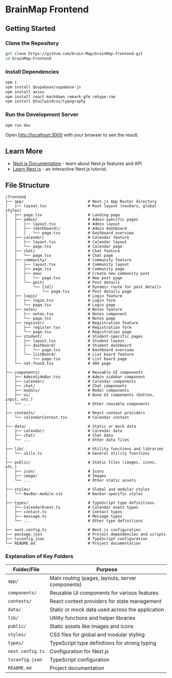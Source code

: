 # BrainMap Frontend

## Getting Started

### Clone the Repository

```bash
git clone https://github.com/brain-Map/brainMap-Frontend.git
cd brainMap-Frontend
```

### Install Dependencies

```bash
npm i
npm install @supabase/supabase-js
npm install axios
npm install react-markdown remark-gfm rehype-raw
npm install @tailwindcss/typography
```

### Run the Development Server

```bash
npm run dev
```

Open [http://localhost:3000](http://localhost:3000) with your browser to see the result.

## Learn More

- [Next.js Documentation](https://nextjs.org/docs) - learn about Next.js features and API.
- [Learn Next.js](https://nextjs.org/learn) - an interactive Next.js tutorial.

## File Structure

```
/frontend
├── app/                            # Next.js App Router directory
│   ├── layout.tsx                  # Root layout (navbars, global styles)
│   ├── page.tsx                    # Landing page
│   ├── admin/                      # Admin-specific pages
│   │   ├── layout.tsx              # Admin layout
│   │   ├── (dashboard)/            # Admin dashboard
│   │   │   └── page.tsx            # Dashboard overview
│   ├── calendar/                   # Calendar feature
│   │   ├── layout.tsx              # Calendar layout
│   │   └── page.tsx                # Calendar page
│   ├── chat/                       # Chat feature
│   │   └── page.tsx                # Chat page
│   ├── community/                  # Community feature
│   │   ├── layout.tsx              # Community layout
│   │   ├── page.tsx                # Community page
│   │   ├── new/                    # Create new community post
│   │   │   └── page.tsx            # New post page
│   │   └── post/                   # Post details
│   │       └── [id]/               # Dynamic route for post details
│   │           └── page.tsx        # Post details page
│   ├── login/                      # Login feature
│   │   ├── login.tsx               # Login form
│   │   └── page.tsx                # Login page
│   ├── notes/                      # Notes feature
│   │   ├── notes.tsx               # Notes component
│   │   └── page.tsx                # Notes page
│   ├── register/                   # Registration feature
│   │   ├── register.tsx            # Registration form
│   │   └── page.tsx                # Registration page
│   ├── student/                    # Student-specific pages
│   │   ├── layout.tsx              # Student layout
│   │   ├── dashboard/              # Student dashboard
│   │   │   └── page.tsx            # Dashboard overview
│   │   └── listBoard/              # List board feature
│   │       └── page.tsx            # List board page
│   └── not-found.tsx               # 404 page
│
├── components/                     # Reusable UI components
│   ├── AdminSideBar.tsx            # Admin sidebar component
│   ├── calendar/                   # Calendar components
│   ├── chat/                       # Chat components
│   ├── modals/                     # Modal components
│   ├── ui/                         # Base UI components (button, input, etc.)
│   └── ...                         # Other reusable components
│
├── contexts/                       # React context providers
│   └── calendarContext.tsx         # Calendar context
│
├── data/                           # Static or mock data
│   ├── calendar/                   # Calendar data
│   ├── chat/                       # Chat data
│   └── ...                         # Other data files
│
├── lib/                            # Utility functions and libraries
│   └── utils.ts                    # General utility functions
│
├── public/                         # Static files (images, icons, etc.)
│   ├── icon/                       # Icons
│   ├── image/                      # Images
│   └── ...                         # Other static assets
│
├── styles/                         # Global and modular styles
│   └── NavBar.module.css           # Navbar-specific styles
│
├── types/                          # TypeScript type definitions
│   ├── CalendarEvent.ts            # Calendar event types
│   ├── contact.ts                  # Contact types
│   ├── message.ts                  # Message types
│   └── ...                         # Other type definitions
│
├── next.config.ts                  # Next.js configuration
├── package.json                    # Project dependencies and scripts
├── tsconfig.json                   # TypeScript configuration
└── README.md                       # Project documentation
```

### Explanation of Key Folders

| Folder/File          | Purpose                                                    |
| -------------------- | ---------------------------------------------------------- |
| `app/`               | Main routing (pages, layouts, server components)           |
| `components/`        | Reusable UI components for various features                |
| `contexts/`          | React context providers for state management               |
| `data/`              | Static or mock data used across the application            |
| `lib/`               | Utility functions and helper libraries                     |
| `public/`            | Static assets like images and icons                        |
| `styles/`            | CSS files for global and modular styling                   |
| `types/`             | TypeScript type definitions for strong typing              |
| `next.config.ts`     | Configuration for Next.js                                   |
| `tsconfig.json`      | TypeScript configuration                                    |
| `README.md`          | Project documentation                                      |

